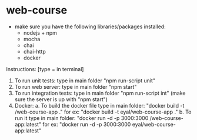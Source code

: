 # web-course

* make sure you have the following libraries/packages installed:
  - nodejs + npm
  - mocha
  - chai
  - chai-http
  - docker

Instructions: [type = in terminal]
1. To run unit tests: type in main folder "npm run-script unit"
2. To run web server: type in main folder "npm start"
3. To run integration tests: type in main folder "npm run-script int" (make sure the server is up with "npm start")
4. Docker:
  a. To build the docker file type in main folder: "docker build -t <your-username>/web-course-app ."
    for ex: "docker build -t eyal/web-course-app ."
  b. To run it type in main folder: "docker run -d -p 3000:3000 <your-username>/web-course-app:latest"
    for ex: "docker run -d -p 3000:3000 eyal/web-course-app:latest"
